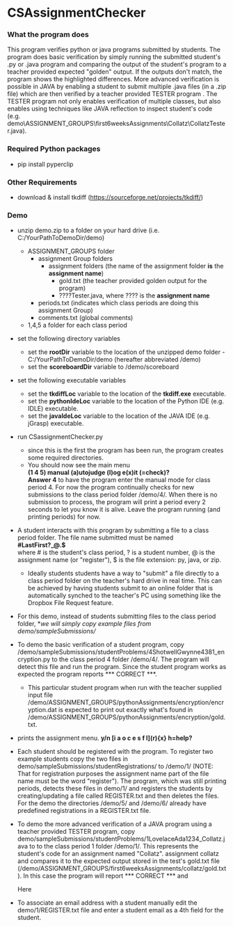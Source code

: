 # CSAssignmentChecker

### What the program does

This program verifies python or java programs submitted by students. The program does basic verification by simply running the submitted student's .py or .java program and comparing the output of the student's program to a teacher provided expected "golden" output. If the outputs don't match, the program shows the highlighted differences. More advanced verification is possible in JAVA by enabling a student to submit multiple .java files (in a .zip file) which are then verified by a teacher provided TESTER program . The TESTER program not only enables verification of multiple classes, but also enables using techniques like JAVA reflection to inspect student's code (e.g. demo\ASSIGNMENT_GROUPS\first6weeksAssignments\Collatz\CollatzTester.java).

### Required Python packages
  * pip install pyperclip
  
### Other Requirements
  * download & install tkdiff (https://sourceforge.net/projects/tkdiff/)

### Demo
* unzip demo.zip to a folder on your hard drive (i.e. C:/YourPathToDemoDir/demo)
  * ASSIGNMENT_GROUPS folder
    * assignment Group folders
        * assignment folders (the name of the assignment folder **is** the **assignment name**)
           * gold.txt  (the teacher provided golden output for the program)
           * ????Tester.java, where ???? is the **assignment name**
    * periods.txt (indicates which class periods are doing this assignment Group)
    * comments.txt  (global comments)
  * 1,4,5 a folder for each class period
* set the following directory variables
  * set the **rootDir** variable to the location of the unzipped demo folder - C:/YourPathToDemoDir/demo (hereafter abbreviated /demo)
  * set the **scoreboardDir** variable to /demo/scoreboard
* set the following executable variables
  * set the **tkdiffLoc** variable to the location of the **tkdiff.exe** executable.
  * set the **pythonIdeLoc** variable to the location of the Python IDE (e.g. IDLE) executable.
  * set the **javaIdeLoc** variable to the location of the JAVA IDE (e.g. jGrasp) executable.
* run CSassignmentChecker.py
  * since this is the first the program has been run, the program creates some required directories.
  * You should now see the main menu\
    **(1 4 5) manual (a)utojudge (l)og e(x)it (<ENTER>=check)?**\
  **Answer 4** to have the program enter the manual mode for class period 4. For now the program continually checks for new submissions to the class period folder /demo/4/. 
  When there is no submission to process, the program will print a period every 2 seconds to let you know it is alive. Leave the program running (and printing periods) for now.
* A student interacts with this program by submitting a file to a class period folder.
  The file name submitted must be named\
    **#LastFirst?_@.$**\
  where # is the student's class period, ? is a student number, @ is the assignment name (or "register"), $ is the file extension: py, java, or zip.
  * Ideally students students have a way to "submit" a file directly to a class period folder on the teacher's hard drive in real time.
  This can be achieved by having students submit to an online folder that is automatically synched to the teacher's PC using 
  something like the Dropbox File Request feature.
* For this demo, instead of students submitting files to the class period folder, **we will simply copy example files from demo/sampleSubmissions/*
* To demo the basic verification of a student program, copy /demo/sampleSubmissions/studentProblems/4ShotwellGwynne4381_encryption.py to the class period 4 folder /demo/4/. The program will detect this file and run the program. Since the student program works as expected the program reports *** CORRECT ***.  
   * This particular student program when run with the teacher supplied input file /demo/ASSIGNMENT_GROUPS/pythonAssignments/encryption/encryption.dat is expected to print out exactly what's found in /demo/ASSIGNMENT_GROUPS/pythonAssignments/encryption/gold.txt. 
* prints the assignment menu.
    **y/n \[i a o c e s f l](r){x} h=help?**
* Each student should be registered with the program. To register two example students copy the two files in demo/sampleSubmissions/studentRegistrations/ to /demo/1/ 
  (NOTE: That for registration purposes the assignment name part of the file name must be the word "register").
  The program, which was still printing periods, detects these files in demo/1/ and registers the students by creating/updating a file called REGISTER.txt and then deletes the files.
  For the demo the directories /demo/5/ and /demo/6/ already have predefined registrations in a REGISTER.txt file.
* To demo the more advanced verification of a JAVA program using a teacher provided TESTER program, copy demo/sampleSubmissions/studentProblems/1LovelaceAda1234_Collatz.java to  to the class period 1 folder /demo/1/.
  This represents the student's code for an assignment named "Collatz". assignment collatz and compares it to the expected output stored in the test's gold.txt file
  (/demo/ASSIGNMENT_GROUPS/first6weeksAssignments/collatz/gold.txt). In this case the program will report *** CORRECT *** and
 
  Here
  
* To associate an email address with a student manually edit the demo/1/REGISTER.txt file and enter
  a student email as a 4th field for the student.
